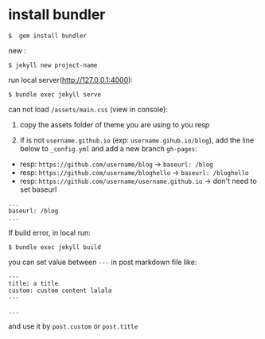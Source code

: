 
# install bundler

`$  gem install bundler`


new :
```
$ jekyll new project-name
```

run local server(http://127.0.0.1:4000):
```
$ bundle exec jekyll serve
```

can not load `/assets/main.css` (view in console):

1. copy the assets folder of theme you are using to you resp

2. if is not `username.github.io` (exp: `username.gihub.io/blog`), add the line below to `_config.yml` and add a new branch `gh-pages`:

- resp: `https://github.com/username/blog` -> `baseurl: /blog`
- resp: `https://github.com/username/bloghello` -> `baseurl: /bloghello`
- resp: `https://github.com/username/username.github.io` -> don't need to set baseurl

```
...
baseurl: /blog
...
```

If build error, in local run:
```
$ bundle exec jekyll build
```

you can set value between `---` in post markdown file like:
```
---
title: a title
custom: custom content lalala
---

...
```

and use it by `post.custom` or `post.title`